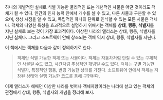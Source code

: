 하나의 개별적인 실체로 식별 가능한 물리적인 또는 개념적인 사물은 어떤 것이라도 객체가 될 수 있다. 인간의 인지 능력 안에서 개수를 셀 수 있고, 다른 사물과 구분할 수 있으며, 생성 시점을 알 수 있고, 독립적인 하나의 단위로 인식할 수 있는 모든 사물은 객체다. 객체의 다양한 특성을 효과적으로 설명하기 위해서는 객체를 **상태**, **행동**, **식별자**를 지닌 실체로 보는 것이 가장 효과적이다. 이상한 나라의 앨리스는 상태, 행동, 식별자를 지닌 실체다. 그리고 소프트웨어 안에 창조되는 객체 역시 상태, 행동, 식별자를 지닌다.

이 책에서는 객체를 다음과 같이 정의하기로 한다.

> 객체란 식별 가능한 객체 또는 사물이다. 객체는 자동차처럼 만질 수 있는 구체적인 사물일 수도 있고, 시간처럼 추상적인 개념일 수도 있다. 객체는 구별 가능한 식별자, 특징적인 행동, 변경 가능한 상태를 가진다. 소프트웨어 안에서 객체는 저장된 상태와 실행 가능한 코드를 통해 구현된다.

이제 앨리스가 헤매던 이상한 나라를 벗어나 객체지향이라는 나라에 살고 있는 객체의 관점에서 상태, 행동, 식별자의 개념을 정리해 보자.